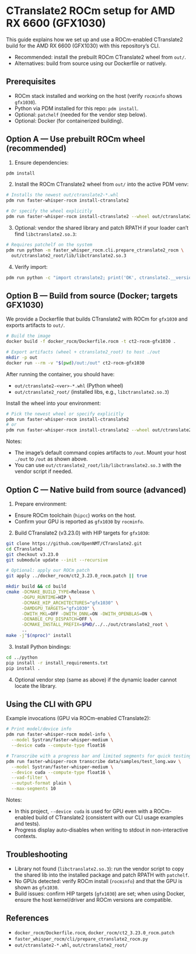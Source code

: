 # CTranslate2 ROCm setup for AMD RX 6600 (GFX1030)

This guide explains how we set up and use a ROCm-enabled CTranslate2 build for the AMD RX 6600 (GFX1030) with this repository’s CLI.

- Recommended: install the prebuilt ROCm CTranslate2 wheel from `out/`.
- Alternatives: build from source using our Dockerfile or natively.

## Prerequisites

- ROCm stack installed and working on the host (verify `rocminfo` shows `gfx1030`).
- Python via PDM installed for this repo: `pdm install`.
- Optional: `patchelf` (needed for the vendor step below).
- Optional: Docker (for containerized building).

## Option A — Use prebuilt ROCm wheel (recommended)

1. Ensure dependencies:

  ```bash
  pdm install
  ```

2. Install the ROCm CTranslate2 wheel from `out/` into the active PDM venv:

```bash
# Installs the newest out/ctranslate2-*.whl
pdm run faster-whisper-rocm install-ctranslate2

# Or specify the wheel explicitly
pdm run faster-whisper-rocm install-ctranslate2 --wheel out/ctranslate2-3.23.0-cp310-cp310-linux_x86_64.whl
```

3. Optional: vendor the shared library and patch RPATH if your loader can’t find `libctranslate2.so.3`:

```bash
# Requires patchelf on the system
pdm run python -m faster_whisper_rocm.cli.prepare_ctranslate2_rocm \
  out/ctranslate2_root/lib/libctranslate2.so.3
```

4. Verify import:

```bash
pdm run python -c "import ctranslate2; print('OK', ctranslate2.__version__, 'from', ctranslate2.__file__)"
```

## Option B — Build from source (Docker; targets GFX1030)

We provide a Dockerfile that builds CTranslate2 with ROCm for `gfx1030` and exports artifacts to `out/`.

```bash
# Build the image
docker build -f docker_rocm/Dockerfile.rocm -t ct2-rocm-gfx1030 .

# Export artifacts (wheel + ctranslate2_root) to host ./out
mkdir -p out
docker run --rm -v "$(pwd)/out:/out" ct2-rocm-gfx1030
```

After running the container, you should have:

- `out/ctranslate2-<ver>-*.whl` (Python wheel)
- `out/ctranslate2_root/` (installed libs, e.g., `libctranslate2.so.3`)

Install the wheel into your environment:

```bash
# Pick the newest wheel or specify explicitly
pdm run faster-whisper-rocm install-ctranslate2
# or
pdm run faster-whisper-rocm install-ctranslate2 --wheel out/ctranslate2-3.23.0-*.whl
```

Notes:

- The image’s default command copies artifacts to `/out`. Mount your host `./out` to `/out` as shown above.
- You can use `out/ctranslate2_root/lib/libctranslate2.so.3` with the vendor script if needed.

## Option C — Native build from source (advanced)

1) Prepare environment:

- Ensure ROCm toolchain (`hipcc`) works on the host.
- Confirm your GPU is reported as `gfx1030` by `rocminfo`.

2) Build CTranslate2 (v3.23.0) with HIP targets for `gfx1030`:

```bash
git clone https://github.com/OpenNMT/CTranslate2.git
cd CTranslate2
git checkout v3.23.0
git submodule update --init --recursive

# Optional: apply our ROCm patch
git apply ../docker_rocm/ct2_3.23.0_rocm.patch || true

mkdir build && cd build
cmake -DCMAKE_BUILD_TYPE=Release \
      -DGPU_RUNTIME=HIP \
      -DCMAKE_HIP_ARCHITECTURES="gfx1030" \
      -DAMDGPU_TARGETS="gfx1030" \
      -DWITH_MKL=OFF -DWITH_DNNL=ON -DWITH_OPENBLAS=ON \
      -DENABLE_CPU_DISPATCH=OFF \
      -DCMAKE_INSTALL_PREFIX=$PWD/../../out/ctranslate2_root \
      ..
make -j"$(nproc)" install
```

3) Install Python bindings:

```bash
cd ../python
pip install -r install_requirements.txt
pip install .
```

4) Optional vendor step (same as above) if the dynamic loader cannot locate the library.

## Using the CLI with GPU

Example invocations (GPU via ROCm-enabled CTranslate2):

```bash
# Print model/device info
pdm run faster-whisper-rocm model-info \
  --model Systran/faster-whisper-medium \
  --device cuda --compute-type float16

# Transcribe with a progress bar and limited segments for quick testing
pdm run faster-whisper-rocm transcribe data/samples/test_long.wav \
  --model Systran/faster-whisper-medium \
  --device cuda --compute-type float16 \
  --vad-filter \
  --output-format plain \
  --max-segments 10
```

Notes:

- In this project, `--device cuda` is used for GPU even with a ROCm-enabled build of CTranslate2 (consistent with our CLI usage examples and tests).
- Progress display auto-disables when writing to stdout in non-interactive contexts.

## Troubleshooting

- Library not found (`libctranslate2.so.3`): run the vendor script to copy the shared lib into the installed package and patch RPATH with `patchelf`.
- No GPUs detected: verify ROCm install (`rocminfo`) and that the GPU is shown as `gfx1030`.
- Build issues: confirm HIP targets (`gfx1030`) are set; when using Docker, ensure the host kernel/driver and ROCm versions are compatible.

## References

- `docker_rocm/Dockerfile.rocm`, `docker_rocm/ct2_3.23.0_rocm.patch`
- `faster_whisper_rocm/cli/prepare_ctranslate2_rocm.py`
- `out/ctranslate2-*.whl`, `out/ctranslate2_root/`
